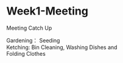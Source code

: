 # Week1-Meeting
Meeting Catch Up

Gardening： Seeding  
Ketching: Bin Cleaning, Washing Dishes and   
Folding Clothes
